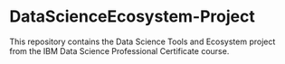 # DataScienceEcosystem-Project
This repository contains the Data Science Tools and Ecosystem project from the IBM Data Science Professional Certificate course.
